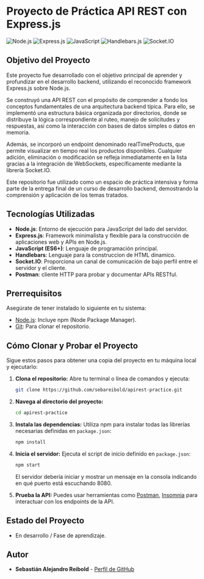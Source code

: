 # Proyecto de Práctica API REST con Express.js

![Node.js](https://img.shields.io/badge/Node.js-339933?style=for-the-badge&logo=node.js&logoColor=white)
![Express.js](https://img.shields.io/badge/Express.js-000000?style=for-the-badge&logo=express&logoColor=white)
![JavaScript](https://img.shields.io/badge/JavaScript-F7DF1E?style=for-the-badge&logo=javascript&logoColor=black)
![Handlebars.js](https://img.shields.io/badge/Handlebars.js-EA7F2B?style=for-the-badge&logo=handlebarsdotjs&logoColor=white)
![Socket.IO](https://img.shields.io/badge/Socketdot.io-000000?style=for-the-badge&logo=socketdotio&logoColor=white)

## Objetivo del Proyecto
Este proyecto fue desarrollado con el objetivo principal de aprender y profundizar en el desarrollo backend, utilizando el reconocido framework Express.js sobre Node.js.

Se construyó una API REST con el propósito de comprender a fondo los conceptos fundamentales de una arquitectura backend típica. Para ello, se implementó una estructura básica organizada por directorios, donde se distribuye la lógica correspondiente al ruteo, manejo de solicitudes y respuestas, así como la interacción con bases de datos simples o datos en memoria.

Además, se incorporó un endpoint denominado realTimeProducts, que permite visualizar en tiempo real los productos disponibles. Cualquier adición, eliminación o modificación se refleja inmediatamente en la lista gracias a la integración de WebSockets, específicamente mediante la librería Socket.IO.

Este repositorio fue utilizado como un espacio de práctica intensiva y forma parte de la entrega final de un curso de desarrollo backend, demostrando la comprensión y aplicación de los temas tratados.

## Tecnologías Utilizadas

*   **Node.js**: Entorno de ejecución para JavaScript del lado del servidor.
*   **Express.js**: Framework minimalista y flexible para la construcción de aplicaciones web y APIs en Node.js.
*   **JavaScript (ES6+)**: Lenguaje de programación principal.
*   **Handlebars**: Lenguaje para la construccion de HTML dinamico.
*   **Socket.IO**: Proporciona un canal de comunicación de bajo perfil entre el servidor y el cliente.
*   **Postman**: cliente HTTP para probar y documentar APIs RESTful.

## Prerrequisitos

Asegúrate de tener instalado lo siguiente en tu sistema:

*   [Node.js](https://nodejs.org/): Incluye npm (Node Package Manager).
*   [Git](https://git-scm.com/): Para clonar el repositorio.

## Cómo Clonar y Probar el Proyecto

Sigue estos pasos para obtener una copia del proyecto en tu máquina local y ejecutarlo:

1.  **Clona el repositorio:**
    Abre tu terminal o línea de comandos y ejecuta:
    ```bash
    git clone https://github.com/sebareibold/apirest-practice.git
    ```

2.  **Navega al directorio del proyecto:**
    ```bash
    cd apirest-practice
    ```

3.  **Instala las dependencias:**
    Utiliza npm para instalar todas las librerías necesarias definidas en `package.json`:
    ```bash
    npm install
    ```

4.  **Inicia el servidor:**
    Ejecuta el script de inicio definido en `package.json`:
    ```bash
    npm start
    ```
    El servidor debería iniciar y mostrar un mensaje en la consola indicando en qué puerto está escuchando 8080.

5.  **Prueba la API:**
    Puedes usar herramientas como [Postman](https://www.postman.com/), [Insomnia](https://insomnia.rest/) para interactuar con los endpoints de la API.

## Estado del Proyecto

*   En desarrollo / Fase de aprendizaje.

## Autor

*   **Sebastián Alejandro Reibold** - [Perfil de GitHub](https://github.com/sebareibold)
